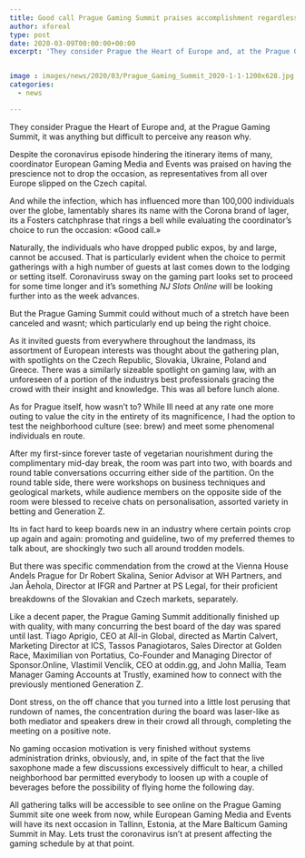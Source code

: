```yaml
---
title: Good call Prague Gaming Summit praises accomplishment regardless of coronavirus worries
author: xforeal 
type: post
date: 2020-03-09T00:00:00+00:00
excerpt: 'They consider Prague the Heart of Europe and, at the Prague Gaming Summit, it was anything but difficult to see why '


image : images/news/2020/03/Prague_Gaming_Summit_2020-1-1-1200x628.jpg
categories:
  - news

---
```

They consider Prague the Heart of Europe and, at the Prague Gaming Summit, it was anything but difficult to perceive any reason why. 

Despite the coronavirus episode hindering the itinerary items of many, coordinator European Gaming Media and Events was praised on having the prescience not to drop the occasion, as representatives from all over Europe slipped on the Czech capital. 

And while the infection, which has influenced more than 100,000 individuals over the globe, lamentably shares its name with the Corona brand of lager, its a Fosters catchphrase that rings a bell while evaluating the coordinator&#8217;s choice to run the occasion: &#171;Good call.&#187; 

Naturally, the individuals who have dropped public expos, by and large, cannot be accused. That is particularly evident when the choice to permit gatherings with a high number of guests at last comes down to the lodging or setting itself. Coronaviruss sway on the gaming part looks set to proceed for some time longer and it&#8217;s something _NJ Slots Online_ will be looking further into as the week advances. 

But the Prague Gaming Summit could without much of a stretch have been canceled and wasnt; which particularly end up being the right choice. 

As it invited guests from everywhere throughout the landmass, its assortment of European interests was thought about the gathering plan, with spotlights on the Czech Republic, Slovakia, Ukraine, Poland and Greece. There was a similarly sizeable spotlight on gaming law, with an unforeseen of a portion of the industrys best professionals gracing the crowd with their insight and knowledge. This was all before lunch alone. 

As for Prague itself, how wasn&#8217;t to? While Ill need at any rate one more outing to value the city in the entirety of its magnificence, I had the option to test the neighborhood culture (see: brew) and meet some phenomenal individuals en route. 

After my first-since forever taste of vegetarian nourishment during the complimentary mid-day break, the room was part into two, with boards and round table conversations occurring either side of the partition. On the round table side, there were workshops on business techniques and geological markets, while audience members on the opposite side of the room were blessed to receive chats on personalisation, assorted variety in betting and Generation Z. 

Its in fact hard to keep boards new in an industry where certain points crop up again and again: promoting and guideline, two of my preferred themes to talk about, are shockingly two such all around trodden models. 

But there was specific commendation from the crowd at the Vienna House Andels Prague for Dr Robert Skalina, Senior Advisor at WH Partners, and Jan Åehola, Director at IFGR and Partner at PS Legal, for their proficient breakdowns of the Slovakian and Czech markets, separately. 

Like a decent paper, the Prague Gaming Summit additionally finished up with quality, with many concurring the best board of the day was spared until last. Tiago Aprigio, CEO at All-in Global, directed as Martin Calvert, Marketing Director at ICS, Tassos Panagiotaros, Sales Director at Golden Race, Maximilian von Portatius, Co-Founder and Managing Director of Sponsor.Online, Vlastimil Venclik, CEO at oddin.gg, and John Mallia, Team Manager Gaming Accounts at Trustly, examined how to connect with the previously mentioned Generation Z. 

Dont stress, on the off chance that you turned into a little lost perusing that rundown of names, the concentration during the board was laser-like as both mediator and speakers drew in their crowd all through, completing the meeting on a positive note. 

No gaming occasion motivation is very finished without systems administration drinks, obviously, and, in spite of the fact that the live saxophone made a few discussions excessively difficult to hear, a chilled neighborhood bar permitted everybody to loosen up with a couple of beverages before the possibility of flying home the following day. 

All gathering talks will be accessible to see online on the Prague Gaming Summit site one week from now, while European Gaming Media and Events will have its next occasion in Tallinn, Estonia, at the Mare Balticum Gaming Summit in May. Lets trust the coronavirus isn&#8217;t at present affecting the gaming schedule by at that point.